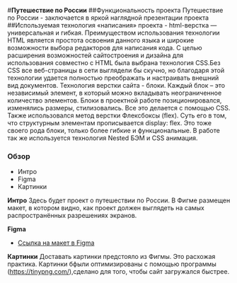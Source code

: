 #**Путешествие по России**
##Функциональность проекта Путешествие по России - заключается в яркой наглядной презентации проекта
##Используемая технология «написания» проекта - html-верстка — универсальная и гибкая. Преимуществом использования технологии HTML является простота освоения данного языка и широкие возможности выбора редакторов для написания кода. С целью расширения возможностей сайтостроения и дизайна для использования совместно с HTML была выбрана технология CSS.Без CSS все веб-страницы в сети выглядели бы скучно, но благодаря этой технологии удается полностью преображать и настраивать внешний вид документов. Технология верстки сайта - блоки. Каждый блок – это независимый элемент, в который можно вкладывать неограниченное количество элементов. Блоки в проектной работе позиционировался, изменялись размеры, стилизовались. Все это делается с помощью CSS. Также использовался метод верстки Флексбоксы (flex). Суть его в том, что структурным элементам прописывается display: flex. Это тоже своего рода блоки, только более гибкие и функциональные. В работе так же используется технология Nested БЭМ и CSS анимация.

### Обзор
* Интро
* Figma
* Картинки

**Интро**
Здесь будет проект о путешествии по России.
В Фигме размещен макет, в котором видно, как проект должен выглядеть на самых распространённых разрешениях экранов.

**Figma**
* [Ссылка на макет в Figma](https://www.figma.com/file/5S2WSbEFL6awjVWJ0NWL8Q/Sprint-3_-Russia-_-desktop-mobile?node-id=28503%3A0)

**Картинки**
Доставать картинки предстояло из Фигмы. Это расхожая практика.
Картинки бфыли оптимизированы с помощью программы (https://tinypng.com/),сделано для того,  чтобы сайт загружался быстрее.
